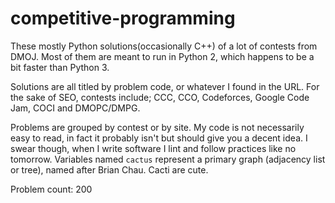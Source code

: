 # competitive-programming

These mostly Python solutions(occasionally C++) of a lot of contests from DMOJ. Most of them are meant to run in Python 2, which happens to be a bit faster than Python 3. 

Solutions are all titled by problem code, or whatever I found in the URL. For the sake of SEO, contests include; CCC, CCO, Codeforces, Google Code Jam, COCI and DMOPC/DMPG. 

Problems are grouped by contest or by site. My code is not necessarily easy to read, in fact it probably isn't but should give you a decent idea. I swear though, when I write software I lint and follow practices like no tomorrow. Variables named `cactus` represent a primary graph (adjacency list or tree), named after Brian Chau. Cacti are cute. 

Problem count: 200